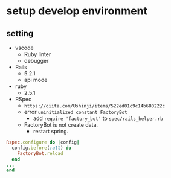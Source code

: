 # setup develop environment

## setting

- vscode
  - Ruby linter
  - debugger
- Rails
  - 5.2.1
  - api mode
- ruby
  - 2.5.1
- RSpec
  - `https://qiita.com/Ushinji/items/522ed01c9c14b680222c`
  - error `uninitialized constant FactoryBot`
    - add `require 'factory_bot'` to `spec/rails_helper.rb`
  - FactoryBot is not create data.
    - restart spring.

```spec_helper.rb
Rspec.configure do |config|
  config.before(:all) do
    FactoryBot.reload
  end
...
end
```
